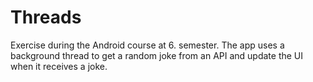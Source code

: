 # Threads
Exercise during the Android course at 6. semester. The app uses a background thread to get a random joke from an API and update the UI when it receives a joke.